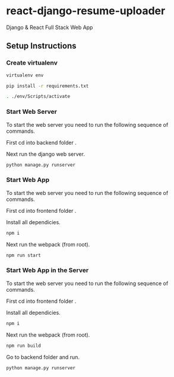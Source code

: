# react-django-resume-uploader

Django & React Full Stack Web App 

## Setup Instructions

### Create virtualenv

```bash
virtualenv env

pip install -r requirements.txt

. ./env/Scripts/activate
```

### Start Web Server

To start the web server you need to run the following sequence of commands.

First cd into backend folder .

Next run the django web server.

```bash
python manage.py runserver
```

### Start Web App

To start the web server you need to run the following sequence of commands.

First cd into frontend folder .

Install all dependicies.

```bash
npm i
```

Next run the webpack (from root).

```bash
npm run start
```
### Start Web App in the Server

To start the web server you need to run the following sequence of commands.

First cd into frontend folder .

Install all dependicies.

```bash
npm i
```

Next run the webpack (from root).

```bash
npm run build
```
Go to backend folder and run.

```bash
python manage.py runserver
```
